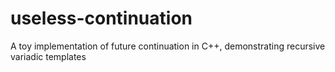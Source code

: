 # useless-continuation
A toy implementation of future continuation in C++, demonstrating recursive variadic templates
